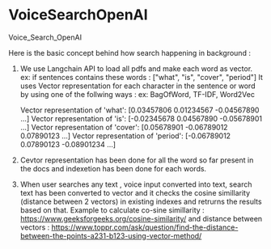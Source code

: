 # VoiceSearchOpenAI
Voice_Search_OpenAI

Here is the basic concept behind how search happening in background :

 1) We use Langchain API to load all pdfs and make each word as vector.
  ex: if sentences contains these words : ["what", "is", "cover", "period"]
	It uses Vector representation for each character in the sentence or word by using one of the follwing ways :
	ex: BagOfWord, TF-IDF, Word2Vec 

    Vector representation of 'what': [0.03457806 0.01234567 -0.04567890 ...]
    Vector representation of 'is': [-0.02345678 0.04567890 -0.05678901 ...]
    Vector representation of 'cover': [0.05678901 -0.06789012 0.07890123 ...]
    Vector representation of 'period': [-0.06789012 0.07890123 -0.08901234 ...]
	
  2) Cevtor representation has been done for all the word so far present in the docs and indexetion has been done for each words.
  
  4) When user searches any text , voice input converted into text, search text has been converted to vector and it checks the cosine simillarity
     (distance between 2 vectors) in existing indexes and retrurns the results based on that.
     Example to calculate co-sine simillarity : https://www.geeksforgeeks.org/cosine-similarity/ and distance between vectors : https://www.toppr.com/ask/question/find-the-distance-between-the-points-a231-b123-using-vector-method/
  



